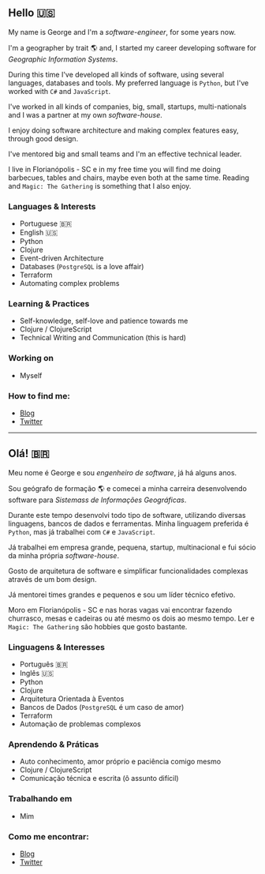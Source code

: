 
## Hello 🇺🇸

My name is George and I'm a _software-engineer_, for some years now.

I'm a geographer by trait 🌎 and, I started my career developing
software for _Geographic Information Systems_.

During this time I've developed all kinds of software, using
several languages, databases and tools. My preferred language
is `Python`, but I've worked with `C#` and `JavaScript`.

I've worked in all kinds of companies, big, small, startups, 
multi-nationals and I was a partner at my own _software-house_.

I enjoy doing software architecture and making complex features
easy, through good design.

I've mentored big and small teams and I'm an effective technical
leader.

I live in Florianópolis - SC e in my free time you will find me
doing barbecues, tables and chairs, maybe even both at the same time.
Reading and `Magic: The Gathering` is something that I also enjoy.

### Languages & Interests

* Portuguese 🇧🇷
* English 🇺🇸
* Python
* Clojure
* Event-driven Architecture
* Databases (`PostgreSQL` is a love affair)
* Terraform
* Automating complex problems

### Learning & Practices

* Self-knowledge, self-love and patience towards me
* Clojure / ClojureScript
* Technical Writing and Communication (this is hard)

### Working on

* Myself

### How to find me:

* [Blog](https://dev.metageo.xyz/)
* [Twitter](https://twitter.com/georgersilva)


---

## Olá! 🇧🇷

Meu nome é George e sou _engenheiro de software_, já há alguns anos. 

Sou geógrafo de formação 🌎 e comecei a minha carreira desenvolvendo
software para _Sistemass de Informações Geográficas_.

Durante este tempo desenvolvi todo tipo de software, utilizando diversas
linguagens, bancos de dados e ferramentas. Minha linguagem preferida
é `Python`, mas já trabalhei com `C#` e `JavaScript`.

Já trabalhei em empresa grande, pequena, startup, multinacional e fui sócio
da minha própria _software-house_.

Gosto de arquitetura de software e simplificar funcionalidades complexas
através de um bom design.

Já mentorei times grandes e pequenos e sou um líder técnico efetivo.

Moro em Florianópolis - SC e nas horas vagas vai encontrar fazendo churrasco,
mesas e cadeiras ou até mesmo os dois ao mesmo tempo. Ler e `Magic: The Gathering`
são hobbies que gosto bastante.

### Linguagens & Interesses

* Português 🇧🇷
* Inglês 🇺🇸
* Python
* Clojure
* Arquitetura Orientada à Eventos
* Bancos de Dados (`PostgreSQL` é um caso de amor)
* Terraform
* Automação de problemas complexos

### Aprendendo & Práticas

* Auto conhecimento, amor próprio e paciência comigo mesmo
* Clojure / ClojureScript
* Comunicação técnica e escrita (ô assunto difícil)

### Trabalhando em

* Mim

### Como me encontrar:

* [Blog](https://dev.metageo.xyz/)
* [Twitter](https://twitter.com/georgersilva)

